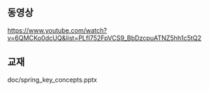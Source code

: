 ## 동영상

https://www.youtube.com/watch?v=6QMCKo0dcUQ&list=PLfI752FpVCS9_BbDzcpuATNZ5hh1c5tQ2

## 교재

doc/spring_key_concepts.pptx

